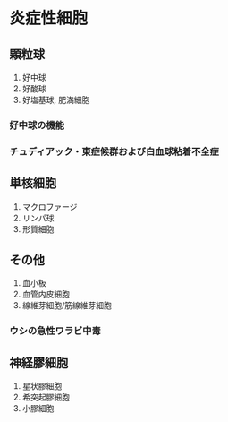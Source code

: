 # 炎症性細胞
## 顆粒球
1. 好中球
1. 好酸球
1. 好塩基球, 肥満細胞

### 好中球の機能

### チュディアック・東症候群および白血球粘着不全症

## 単核細胞
1. マクロファージ
1. リンパ球
1. 形質細胞

## その他
1. 血小板
1. 血管内皮細胞
1. 線維芽細胞/筋線維芽細胞

### ウシの急性ワラビ中毒

## 神経膠細胞
1. 星状膠細胞
1. 希突起膠細胞
1. 小膠細胞
